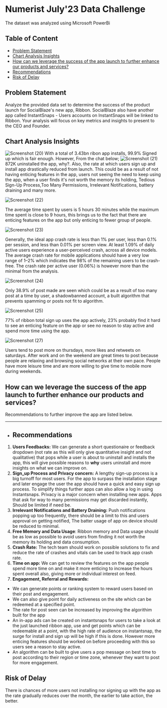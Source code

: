 # Numerist July'23 Data Challenge
The dataset was analyzed using Microsoft PowerBi

## Table of Content
- [Problem Statement](https://github.com/Adesewa-Akinteye/Numerist/edit/main/README.md#problem-statement-1)
- [Chart Analysis Insights](https://github.com/Adesewa-Akinteye/Numerist/edit/main/README.md#chart-analysis)
- [How can we leverage the success of the app launch to further enhance our products and services?]( https://github.com/Adesewa-Akinteye/Numerist/edit/main/README.md#how-can-we-leverage-the-success-of-the-app-launch-to-further-enhance-our-products-and-services)
- [Recommendations](https://github.com/Adesewa-Akinteye/Numerist/edit/main/README.md#recommendations)
- [Risk of Delay](https://github.com/Adesewa-Akinteye/Numerist/edit/main/README.md#risk-of-delay)

## Problem Statement
Analyze the provided data set to determine the success of the product launch for SocialBlaze's new app, Ribbon. SocialBlaze also have another app called InstantSnaps - Users accounts on InstantSnaps will be linked to Ribbon. Your analysis will focus on key metrics and insights to present to the CEO and Founder.


## Chart Analysis Insights
 ![Screenshot (20)](https://github.com/Adesewa-Akinteye/Numerist/assets/105454543/ffb7ebd1-18a0-4844-9c24-15015312a4bf)
 With a total of 3.43bn ribon app installs, 99.9% Signed up which is fair enough. However, From the chat below;
![Screenshot (21)](https://github.com/Adesewa-Akinteye/Numerist/assets/105454543/e01bdb71-befc-4541-9e84-115a22a705b4)
872K uninstalled the app, why?. Also, the rate at which users sign up and install app drastically reduced from launch.
This could be as a result of not having enticing features in the app, users not seeing the need to keep using the app, when a user finds it's not worth the memory its holding, Tedious Sign-Up Process,Too Many Permissions, Irrelevant Notifications, battery draining and many more.


![Screenshot (22)](https://github.com/Adesewa-Akinteye/Numerist/assets/105454543/0a373132-4bf7-4997-a4e1-17d1be361588)

The average time spent by users is 5 hours 30 minutes while the maximum time spent is close to 9 hours, this brings us to the fact that there are enticing features on the app but only enticing to fewer group of people.

![Screenshot (23)](https://github.com/Adesewa-Akinteye/Numerist/assets/105454543/b40662fb-7b6a-45bc-9aea-55f5339f5741)

Generally, the ideal app crash rate is less than 1% per user, less than 0.1% per session, and less than 0.01% per screen view. At least 1.09% of daily active users experience a user-perceived crash, across all device models. The average crash rate for mobile applications should have a very low range of 1–2% which indicates the 98% of the remaining users to be crash-free. The crash rate per active user (0.06%) is however more than the minimal from the analysis.


![Screenshot (24)](https://github.com/Adesewa-Akinteye/Numerist/assets/105454543/ecec1cbd-8edd-46a1-98e9-5116dee11ce3)

Only 38.9% of post made are seen which could be as a result of too many post at a time by user, a shadowbanned account, a built algorithm that prevents spamming or posts not fit to algorithm.


![Screenshot (25)](https://github.com/Adesewa-Akinteye/Numerist/assets/105454543/2cc4df95-71a8-4ed1-867c-69a8fe6e678e)

77% of ribbon total sign up uses the app actively, 23% probably find it hard to see an enticing feature on the app or see no reason to stay active and spend more time using the app.

 
![Screenshot (27)](https://github.com/Adesewa-Akinteye/Numerist/assets/105454543/f2face9d-2748-46e4-b34c-cdf1b320c69d)

Users tend to post more on thursdays, more likes and retweets on saturdays. After work and on the weekend are great times to post because people are relaxing and browsing social networks at their own pace. People have more leisure time and are more willing to give time to mobile more during weekends.


## How can we leverage the success of the app launch to further enhance our products and services?
Recommendations to further improve the app are listed below.
- - -

- ## Recommendations
1. **Users Feedbacks:** We can generate a short questionaire or feedback dropdown (not rate as this will only give quantitative insight and not qualitative) that pops while a user is about to uninstall and installs the app, this will give possible reasons to **why** users uninstall and more insights on what we can improve on.
2. **Sign_up Process and Privacy concern:** A lengthy sign-up process is a big turnoff for most users. For the app to surpass the installation stage and later engage the user the app should have a quick and easy sign up process. To simplify things further apps can also allow a log in using Instantsnaps. Privacy is a major concern when installing new apps. Apps that ask for way to many permissions may get discarded instantly, Should be limited if need be.
3. **Irrelevant Notifications and Battery Draining:** Push notifications popping up too frequently, there should be a limit to this and users approval on getting notified, The batter usage of app on device should be
reduced to minimal.
4. **Free Memory and Data Usage**: Ribbon memory  and Data usage should be as low as possible to avoid users from finding it not worth the memory its holding and data consumption.
5. **Crash Rate:** The tech team should work on possible solutions to fix and reduce the rate of crashes and vitals can be used to track app crash rate.
6. **Time on app:** We can get to review the features on the app people spend more time on and make it more enticing to increase the hours spent overall also, giving more or individual interest on feed.
7. **Engagement, Referral and Rewards:**
- We can generate points or ranking system to reward users based on their post and engagement.
- We can also give point for daily activeness on the site which can be redeemed at a specified point.
- The rate for post seen can be increased by improving the algorithim built for the app
- An in-app ads can be created on instantsnaps for users to take a look at the just launched ribbon app, use and get points which can be redeemable at a point, with the high rate of audience on instantsnap, the surge for install and sign up will be high if this is done. However more enticing features should be worked on before proceeding with this so users see a reason to stay active.
- An algorithm can be built to give users a pop message on best time to post according to their region or time zone, whenever they want to post for more engagement.

## Risk of Delay
There is chances of more users not installing nor signing up with the app as the rate gradually reduces over the month, the earlier to take action, the better.

